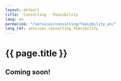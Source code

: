 ```yaml
---
layout: default
title:  Consulting - Feasibility
lang: en
permalink: "/services/consulting/feasibility_en/"
lang_ref: services_consulting_feasibility
---
```

# {{ page.title }}
## Coming soon!
